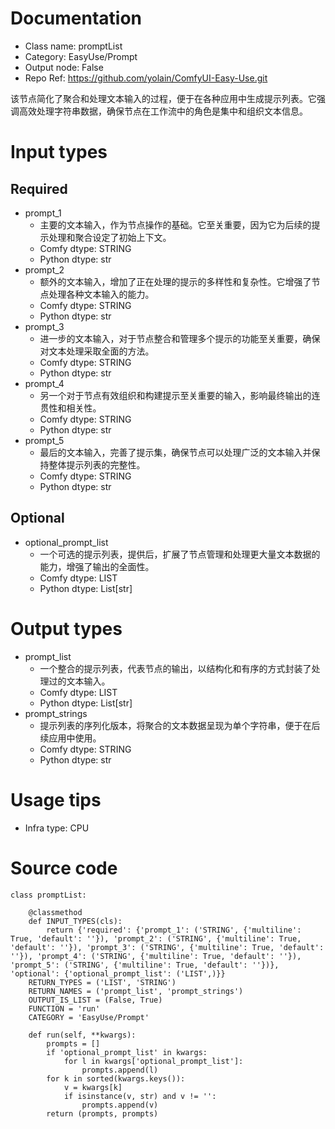 # Documentation
- Class name: promptList
- Category: EasyUse/Prompt
- Output node: False
- Repo Ref: https://github.com/yolain/ComfyUI-Easy-Use.git

该节点简化了聚合和处理文本输入的过程，便于在各种应用中生成提示列表。它强调高效处理字符串数据，确保节点在工作流中的角色是集中和组织文本信息。

# Input types
## Required
- prompt_1
    - 主要的文本输入，作为节点操作的基础。它至关重要，因为它为后续的提示处理和聚合设定了初始上下文。
    - Comfy dtype: STRING
    - Python dtype: str
- prompt_2
    - 额外的文本输入，增加了正在处理的提示的多样性和复杂性。它增强了节点处理各种文本输入的能力。
    - Comfy dtype: STRING
    - Python dtype: str
- prompt_3
    - 进一步的文本输入，对于节点整合和管理多个提示的功能至关重要，确保对文本处理采取全面的方法。
    - Comfy dtype: STRING
    - Python dtype: str
- prompt_4
    - 另一个对于节点有效组织和构建提示至关重要的输入，影响最终输出的连贯性和相关性。
    - Comfy dtype: STRING
    - Python dtype: str
- prompt_5
    - 最后的文本输入，完善了提示集，确保节点可以处理广泛的文本输入并保持整体提示列表的完整性。
    - Comfy dtype: STRING
    - Python dtype: str
## Optional
- optional_prompt_list
    - 一个可选的提示列表，提供后，扩展了节点管理和处理更大量文本数据的能力，增强了输出的全面性。
    - Comfy dtype: LIST
    - Python dtype: List[str]

# Output types
- prompt_list
    - 一个整合的提示列表，代表节点的输出，以结构化和有序的方式封装了处理过的文本输入。
    - Comfy dtype: LIST
    - Python dtype: List[str]
- prompt_strings
    - 提示列表的序列化版本，将聚合的文本数据呈现为单个字符串，便于在后续应用中使用。
    - Comfy dtype: STRING
    - Python dtype: str

# Usage tips
- Infra type: CPU

# Source code
```
class promptList:

    @classmethod
    def INPUT_TYPES(cls):
        return {'required': {'prompt_1': ('STRING', {'multiline': True, 'default': ''}), 'prompt_2': ('STRING', {'multiline': True, 'default': ''}), 'prompt_3': ('STRING', {'multiline': True, 'default': ''}), 'prompt_4': ('STRING', {'multiline': True, 'default': ''}), 'prompt_5': ('STRING', {'multiline': True, 'default': ''})}, 'optional': {'optional_prompt_list': ('LIST',)}}
    RETURN_TYPES = ('LIST', 'STRING')
    RETURN_NAMES = ('prompt_list', 'prompt_strings')
    OUTPUT_IS_LIST = (False, True)
    FUNCTION = 'run'
    CATEGORY = 'EasyUse/Prompt'

    def run(self, **kwargs):
        prompts = []
        if 'optional_prompt_list' in kwargs:
            for l in kwargs['optional_prompt_list']:
                prompts.append(l)
        for k in sorted(kwargs.keys()):
            v = kwargs[k]
            if isinstance(v, str) and v != '':
                prompts.append(v)
        return (prompts, prompts)
```